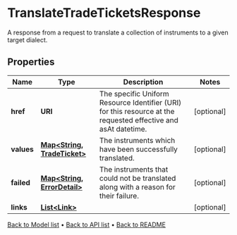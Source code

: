 

# TranslateTradeTicketsResponse

A response from a request to translate a collection of instruments to a given target dialect.

## Properties

| Name | Type | Description | Notes |
|------------ | ------------- | ------------- | -------------|
|**href** | **URI** | The specific Uniform Resource Identifier (URI) for this resource at the requested effective and asAt datetime. |  [optional] |
|**values** | [**Map&lt;String, TradeTicket&gt;**](TradeTicket.md) | The instruments which have been successfully translated. |  [optional] |
|**failed** | [**Map&lt;String, ErrorDetail&gt;**](ErrorDetail.md) | The instruments that could not be translated along with a reason for their failure. |  [optional] |
|**links** | [**List&lt;Link&gt;**](Link.md) |  |  [optional] |



[Back to Model list](../README.md#documentation-for-models) &#8226; [Back to API list](../README.md#documentation-for-api-endpoints) &#8226; [Back to README](../README.md)


